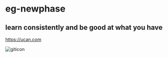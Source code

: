 # eg-newphase

## learn consistently and be good at what you have

https://ucan.com

![giticon](https://user-images.githubusercontent.com/111665212/187842025-16dcb374-3de2-48e4-a84a-e1fe74599d06.png)
